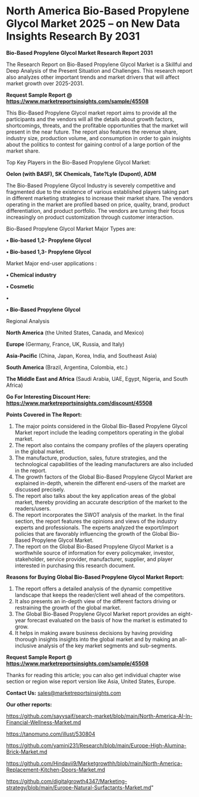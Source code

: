 # North America Bio-Based Propylene Glycol Market 2025 – on New Data Insights Research By 2031

<strong>Bio-Based Propylene Glycol Market Research Report 2031</strong>

The Research Report on Bio-Based Propylene Glycol Market is a Skillful and Deep Analysis of the Present Situation and Challenges. This research report also analyzes other important trends and market drivers that will affect market growth over 2025-2031.

<strong>Request Sample Report @ <a href=https://www.marketreportsinsights.com/sample/45508>https://www.marketreportsinsights.com/sample/45508</a></strong>

This Bio-Based Propylene Glycol market report aims to provide all the participants and the vendors will all the details about growth factors, shortcomings, threats, and the profitable opportunities that the market will present in the near future. The report also features the revenue share, industry size, production volume, and consumption in order to gain insights about the politics to contest for gaining control of a large portion of the market share.

Top Key Players in the Bio-Based Propylene Glycol Market:

<strong>Oelon (with BASF), SK Chemicals, Tate?Lyle (Dupont), ADM</strong>

The Bio-Based Propylene Glycol Industry is severely competitive and fragmented due to the existence of various established players taking part in different marketing strategies to increase their market share. The vendors operating in the market are profiled based on price, quality, brand, product differentiation, and product portfolio. The vendors are turning their focus increasingly on product customization through customer interaction.

Bio-Based Propylene Glycol Market Major Types are:

<strong>•  Bio-based 1,2- Propylene Glycol

•  Bio-based 1,3- Propylene Glycol</strong>

Market Major end-user applications :

<strong>•  Chemical industry

•  Cosmetic

•  

•  Bio-Based Propylene Glycol</strong>

Regional Analysis

</u><strong><b>North America</b></strong> (the United States, Canada, and Mexico)

<strong><b>Europe </b></strong>(Germany, France, UK, Russia, and Italy)

<strong><b>Asia-Pacific</b></strong> (China, Japan, Korea, India, and Southeast Asia)

<strong><b>South America</b></strong> (Brazil, Argentina, Colombia, etc.)

<strong><b>The Middle East and Africa</b></strong> (Saudi Arabia, UAE, Egypt, Nigeria, and South Africa)

<strong>Go For Interesting Discount Here: <a href=https://www.marketreportsinsights.com/discount/45508>https://www.marketreportsinsights.com/discount/45508</a></strong>

<strong>Points Covered in The Report:</strong>
<ol>
  <li>The major points considered in the Global Bio-Based Propylene Glycol Market report include the leading competitors operating in the global market.</li>
  <li>The report also contains the company profiles of the players operating in the global market.</li>
  <li>The manufacture, production, sales, future strategies, and the technological capabilities of the leading manufacturers are also included in the report.</li>
  <li>The growth factors of the Global Bio-Based Propylene Glycol Market are explained in-depth, wherein the different end-users of the market are discussed precisely.</li>
  <li>The report also talks about the key application areas of the global market, thereby providing an accurate description of the market to the readers/users.</li>
  <li>The report incorporates the SWOT analysis of the market. In the final section, the report features the opinions and views of the industry experts and professionals. The experts analyzed the export/import policies that are favorably influencing the growth of the Global Bio-Based Propylene Glycol Market.</li>
  <li>The report on the Global Bio-Based Propylene Glycol Market is a worthwhile source of information for every policymaker, investor, stakeholder, service provider, manufacturer, supplier, and player interested in purchasing this research document.</li>
</ol>
<strong>Reasons for Buying Global Bio-Based Propylene Glycol Market Report:</strong>

<ol>
  <li>The report offers a detailed analysis of the dynamic competitive landscape that keeps the reader/client well ahead of the competitors.</li>
  <li>It also presents an in-depth view of the different factors driving or restraining the growth of the global market.</li>
  <li>The Global Bio-Based Propylene Glycol Market report provides an eight-year forecast evaluated on the basis of how the market is estimated to grow.</li>
  <li>It helps in making aware business decisions by having providing thorough insights insights into the global market and by making an all-inclusive analysis of the key market segments and sub-segments.</li>
</ol>
<strong>Request Sample Report @ <a href=https://www.marketreportsinsights.com/sample/45508>https://www.marketreportsinsights.com/sample/45508</a></strong>


Thanks for reading this article; you can also get individual chapter wise section or region wise report version like Asia, United States, Europe.

<strong>Contact Us:</strong>
sales@marketreportsinsights.com

<strong>Our other reports:</strong>

<a href=https://github.com/sayysaif/search-market/blob/main/North-America-AI-In-Financial-Wellness-Market.md>https://github.com/sayysaif/search-market/blob/main/North-America-AI-In-Financial-Wellness-Market.md</a>

<a href=https://tanomuno.com/illust/530804>https://tanomuno.com/illust/530804</a>

<a href=https://github.com/yamini231/Research/blob/main/Europe-High-Alumina-Brick-Market.md>https://github.com/yamini231/Research/blob/main/Europe-High-Alumina-Brick-Market.md</a>

<a href=https://github.com/Hindavii9/Marketgrowthh/blob/main/North-America-Replacement-Kitchen-Doors-Market.md>https://github.com/Hindavii9/Marketgrowthh/blob/main/North-America-Replacement-Kitchen-Doors-Market.md</a>

<a href=https://github.com/digitalgrowth4347/Marketing-strategy/blob/main/Europe-Natural-Surfactants-Market.md>https://github.com/digitalgrowth4347/Marketing-strategy/blob/main/Europe-Natural-Surfactants-Market.md</a>"
